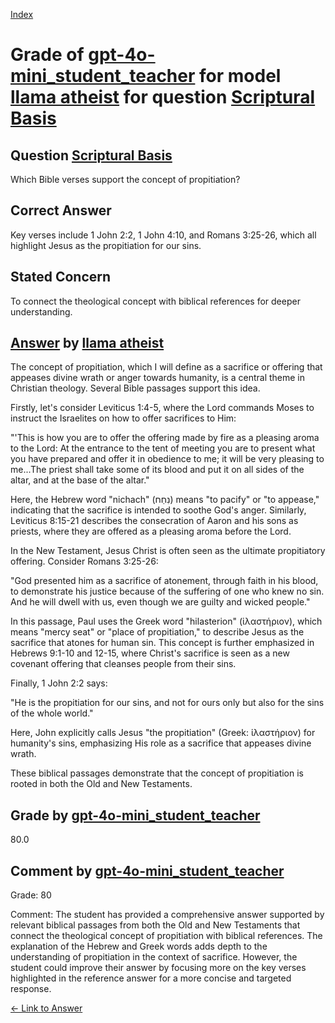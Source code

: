 
[Index](../../../../index.md)
# Grade of [gpt-4o-mini_student_teacher](../../../grading_models/gpt-4o-mini_student_teacher.md) for model [llama atheist](../../../answering_models/llama_atheist.md) for question [Scriptural Basis](../../../questions/Scriptural_Basis.md)

## Question [Scriptural Basis](../../../questions/Scriptural_Basis.md)
Which Bible verses support the concept of propitiation?

## Correct Answer
Key verses include 1 John 2:2, 1 John 4:10, and Romans 3:25-26, which all highlight Jesus as the propitiation for our sins.

## Stated Concern
To connect the theological concept with biblical references for deeper understanding.

## [Answer](../Scriptural_Basis.md) by [llama atheist](../../../answering_models/llama_atheist.md)
The concept of propitiation, which I will define as a sacrifice or offering that appeases divine wrath or anger towards humanity, is a central theme in Christian theology. Several Bible passages support this idea.

Firstly, let's consider Leviticus 1:4-5, where the Lord commands Moses to instruct the Israelites on how to offer sacrifices to Him:

"'This is how you are to offer the offering made by fire as a pleasing aroma to the Lord: At the entrance to the tent of meeting you are to present what you have prepared and offer it in obedience to me; it will be very pleasing to me...The priest shall take some of its blood and put it on all sides of the altar, and at the base of the altar."

Here, the Hebrew word "nichach" (נִחַח) means "to pacify" or "to appease," indicating that the sacrifice is intended to soothe God's anger. Similarly, Leviticus 8:15-21 describes the consecration of Aaron and his sons as priests, where they are offered as a pleasing aroma before the Lord.

In the New Testament, Jesus Christ is often seen as the ultimate propitiatory offering. Consider Romans 3:25-26:

"God presented him as a sacrifice of atonement, through faith in his blood, to demonstrate his justice because of the suffering of one who knew no sin. And he will dwell with us, even though we are guilty and wicked people."

In this passage, Paul uses the Greek word "hilasterion" (ἱλαστήριον), which means "mercy seat" or "place of propitiation," to describe Jesus as the sacrifice that atones for human sin. This concept is further emphasized in Hebrews 9:1-10 and 12-15, where Christ's sacrifice is seen as a new covenant offering that cleanses people from their sins.

Finally, 1 John 2:2 says:

"He is the propitiation for our sins, and not for ours only but also for the sins of the whole world."

Here, John explicitly calls Jesus "the propitiation" (Greek: ἱλαστήριον) for humanity's sins, emphasizing His role as a sacrifice that appeases divine wrath.

These biblical passages demonstrate that the concept of propitiation is rooted in both the Old and New Testaments.

## Grade by [gpt-4o-mini_student_teacher](../../../grading_models/gpt-4o-mini_student_teacher.md)
80.0

## Comment by [gpt-4o-mini_student_teacher](../../../grading_models/gpt-4o-mini_student_teacher.md)
Grade: 80

Comment: The student has provided a comprehensive answer supported by relevant biblical passages from both the Old and New Testaments that connect the theological concept of propitiation with biblical references. The explanation of the Hebrew and Greek words adds depth to the understanding of propitiation in the context of sacrifice. However, the student could improve their answer by focusing more on the key verses highlighted in the reference answer for a more concise and targeted response.

[&lt;- Link to Answer](../Scriptural_Basis.md)
